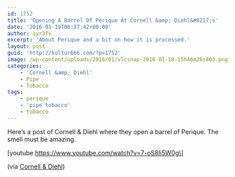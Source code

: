 ```yaml
---
id: 1752
title: 'Opening A Barrel Of Perique At Cornell &amp; Diehl&#8217;s'
date: '2016-01-19T06:37:42+00:00'
author: syr3fx
excerpt: 'About Perique and a bit on how it is processed.'
layout: post
guid: 'http://kultur666.com/?p=1752'
image: /wp-content/uploads/2016/01/vlcsnap-2016-01-18-15h46m26s803.png
categories:
    - 'Cornell &amp; Diehl'
    - Pipe
    - Tobacco
tags:
    - perique
    - 'pipe tobacco'
    - tobacco
---
```


Here’s a post of Cornell &amp; Diehl where they open a barrel of Perique. The smell must be amazing.

\[youtube https://www.youtube.com/watch?v=7-oS8Ii5W0g\]

(via [Cornell &amp; Diehl](http://www.cornellanddiehl.com/the-latest-details.cfm?id=40))